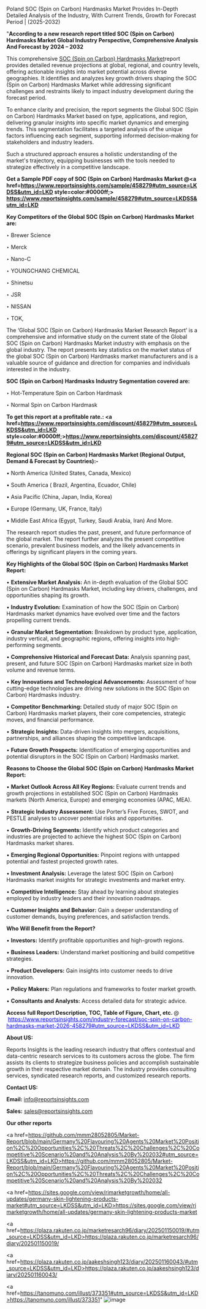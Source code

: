 Poland SOC (Spin on Carbon) Hardmasks Market Provides In-Depth Detailed Analysis of the Industry, With Current Trends, Growth for Forecast Period | (2025-2032)

"<strong>According to a new research report titled SOC (Spin on Carbon) Hardmasks Market Global Industry Perspective, Comprehensive Analysis And Forecast by 2024 – 2032</strong>

This comprehensive <a href=https://www.reportsinsights.com/sample/458279>SOC (Spin on Carbon) Hardmasks Market</a>report provides detailed revenue projections at global, regional, and country levels, offering actionable insights into market potential across diverse geographies. It identifies and analyzes key growth drivers shaping the SOC (Spin on Carbon) Hardmasks Market while addressing significant challenges and restraints likely to impact industry development during the forecast period.

To enhance clarity and precision, the report segments the Global SOC (Spin on Carbon) Hardmasks Market based on type, applications, and region, delivering granular insights into specific market dynamics and emerging trends. This segmentation facilitates a targeted analysis of the unique factors influencing each segment, supporting informed decision-making for stakeholders and industry leaders.

Such a structured approach ensures a holistic understanding of the market's trajectory, equipping businesses with the tools needed to strategize effectively in a competitive landscape.

<strong>Get a Sample PDF copy of SOC (Spin on Carbon) Hardmasks Market </strong><strong>@<a href=https://www.reportsinsights.com/sample/458279#utm_source=LKDSS&utm_id=LKD style=color:#0000ff;> https://www.reportsinsights.com/sample/458279#utm_source=LKDSS&utm_id=LKD</a></strong></font>

<strong>Key Competitors of the Global SOC (Spin on Carbon) Hardmasks Market are:</strong>

‣ Brewer Science

‣ Merck

‣ Nano-C

‣ YOUNGCHANG CHEMICAL

‣ Shinetsu

‣ JSR

‣ NISSAN

‣ TOK,

The ‘Global SOC (Spin on Carbon) Hardmasks Market Research Report’ is a comprehensive and informative study on the current state of the Global SOC (Spin on Carbon) Hardmasks Market industry with emphasis on the global industry. The report presents key statistics on the market status of the global SOC (Spin on Carbon) Hardmasks market manufacturers and is a valuable source of guidance and direction for companies and individuals interested in the industry.

<strong>SOC (Spin on Carbon) Hardmasks Industry Segmentation covered are:</strong>

‣ Hot-Temperature Spin on Carbon Hardmask

‣ Normal Spin on Carbon Hardmask

<strong>To get this report at a profitable rate.: <a href=https://www.reportsinsights.com/discount/458279#utm_source=LKDSS&utm_id=LKD style=color:#0000ff;>https://www.reportsinsights.com/discount/458279#utm_source=LKDSS&utm_id=LKD</a></strong></font>

<strong>Regional SOC (Spin on Carbon) Hardmasks Market (Regional Output, Demand &amp; Forecast by Countries):-</strong>

• North America (United States, Canada, Mexico)

• South America ( Brazil, Argentina, Ecuador, Chile)

• Asia Pacific (China, Japan, India, Korea)

• Europe (Germany, UK, France, Italy)

• Middle East Africa (Egypt, Turkey, Saudi Arabia, Iran) And More.

The research report studies the past, present, and future performance of the global market. The report further analyzes the present competitive scenario, prevalent business models, and the likely advancements in offerings by significant players in the coming years.

<strong>Key Highlights of the Global SOC (Spin on Carbon) Hardmasks Market Report:</strong>

• <strong>Extensive Market Analysis:</strong> An in-depth evaluation of the Global SOC (Spin on Carbon) Hardmasks Market, including key drivers, challenges, and opportunities shaping its growth.

• <strong>Industry Evolution:</strong> Examination of how the SOC (Spin on Carbon) Hardmasks market dynamics have evolved over time and the factors propelling current trends.

• <strong>Granular Market Segmentation:</strong> Breakdown by product type, application, industry vertical, and geographic regions, offering insights into high-performing segments.

• <strong>Comprehensive Historical and Forecast Data:</strong> Analysis spanning past, present, and future SOC (Spin on Carbon) Hardmasks market size in both volume and revenue terms.

• <strong>Key Innovations and Technological Advancements:</strong> Assessment of how cutting-edge technologies are driving new solutions in the SOC (Spin on Carbon) Hardmasks industry.

• <strong>Competitor Benchmarking:</strong> Detailed study of major SOC (Spin on Carbon) Hardmasks market players, their core competencies, strategic moves, and financial performance.

• <strong>Strategic Insights:</strong> Data-driven insights into mergers, acquisitions, partnerships, and alliances shaping the competitive landscape.

• <strong>Future Growth Prospects:</strong> Identification of emerging opportunities and potential disruptors in the SOC (Spin on Carbon) Hardmasks market.

<strong>Reasons to Choose the Global SOC (Spin on Carbon) Hardmasks Market Report:</strong>

• <strong>Market Outlook Across All Key Regions:</strong> Evaluate current trends and growth projections in established SOC (Spin on Carbon) Hardmasks markets (North America, Europe) and emerging economies (APAC, MEA).

• <strong>Strategic Industry Assessment:</strong> Use Porter’s Five Forces, SWOT, and PESTLE analyses to uncover potential risks and opportunities.

• <strong>Growth-Driving Segments:</strong> Identify which product categories and industries are projected to achieve the highest SOC (Spin on Carbon) Hardmasks market shares.

• <strong>Emerging Regional Opportunities:</strong> Pinpoint regions with untapped potential and fastest projected growth rates.

• <strong>Investment Analysis:</strong> Leverage the latest SOC (Spin on Carbon) Hardmasks market insights for strategic investments and market entry.

• <strong>Competitive Intelligence:</strong> Stay ahead by learning about strategies employed by industry leaders and their innovation roadmaps.

• <strong>Customer Insights and Behavior:</strong> Gain a deeper understanding of customer demands, buying preferences, and satisfaction trends.

<strong>Who Will Benefit from the Report?</strong>

• <strong>Investors:</strong> Identify profitable opportunities and high-growth regions.

• <strong>Business Leaders:</strong> Understand market positioning and build competitive strategies.

• <strong>Product Developers:</strong> Gain insights into customer needs to drive innovation.

• <strong>Policy Makers:</strong> Plan regulations and frameworks to foster market growth.

• <strong>Consultants and Analysts:</strong> Access detailed data for strategic advice.
</ul>
<strong>Access full Report Description, TOC, Table of Figure, Chart, etc. </strong>@  <a href=https://www.reportsinsights.com/industry-forecast/soc-spin-on-carbon-hardmasks-market-2026-458279#utm_source=LKDSS&utm_id=LKD style=color:#0000ff;>https://www.reportsinsights.com/industry-forecast/soc-spin-on-carbon-hardmasks-market-2026-458279#utm_source=LKDSS&utm_id=LKD</a></font>

<strong><strong>About US</strong>:</strong>

Reports Insights is the leading research industry that offers contextual and data-centric research services to its customers across the globe. The firm assists its clients to strategize business policies and accomplish sustainable growth in their respective market domain. The industry provides consulting services, syndicated research reports, and customized research reports.

<strong>Contact US:</strong>

<p class=""""><b>Email:</b> <a href=mailto:info@reportsinsights.com>info@reportsinsights.com</a></p>
<p class=""""><b>Sales:</b> <a href=mailto:sales@reportsinsights.com>sales@reportsinsights.com</a></p>

<strong>Our other reports</strong>

<a href=https://github.com/mmm28052805/Market-Report/blob/main/Germany%20Flavouring%20Agents%20Market%20Position%2C%20Opportunities%2C%20Threats%2C%20Challenges%2C%20Competitive%20Scenario%20and%20Analysis%20By%202032#utm_source=LKDSS&utm_id=LKD>https://github.com/mmm28052805/Market-Report/blob/main/Germany%20Flavouring%20Agents%20Market%20Position%2C%20Opportunities%2C%20Threats%2C%20Challenges%2C%20Competitive%20Scenario%20and%20Analysis%20By%202032</a>

<a href=https://sites.google.com/view/rimarketgrowth/home/all-updates/germany-skin-lightening-products-market#utm_source=LKDSS&utm_id=LKD>https://sites.google.com/view/rimarketgrowth/home/all-updates/germany-skin-lightening-products-market</a>

<a href=https://plaza.rakuten.co.jp/marketresarch96/diary/202501150019/#utm_source=LKDSS&utm_id=LKD>https://plaza.rakuten.co.jp/marketresarch96/diary/202501150019/</a>

<a href=https://plaza.rakuten.co.jp/aakeshsingh123/diary/202501160043/#utm_source=LKDSS&utm_id=LKD>https://plaza.rakuten.co.jp/aakeshsingh123/diary/202501160043/</a>

<a href=https://tanomuno.com/illust/373351#utm_source=LKDSS&utm_id=LKD>https://tanomuno.com/illust/373351</a>"
![image](https://github.com/user-attachments/assets/83e23620-3342-4524-96f9-60ab72706fdc)
